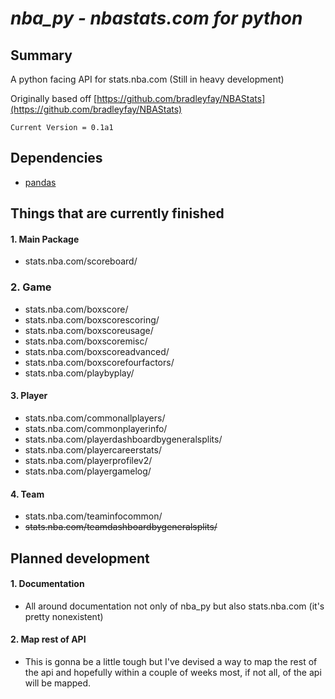 # *nba_py - nbastats.com for python*

## Summary
A python facing API for stats.nba.com (Still in heavy development)

Originally based off [https://github.com/bradleyfay/NBAStats](https://github.com/bradleyfay/NBAStats)

    Current Version = 0.1a1

## Dependencies
  * [pandas](http://pandas.pydata.org/)


## Things that are currently finished
#### 1. Main Package
  * stats.nba.com/scoreboard/

### 2. Game
  * stats.nba.com/boxscore/
  * stats.nba.com/boxscorescoring/
  * stats.nba.com/boxscoreusage/
  * stats.nba.com/boxscoremisc/
  * stats.nba.com/boxscoreadvanced/
  * stats.nba.com/boxscorefourfactors/
  * stats.nba.com/playbyplay/

#### 3. Player
  * stats.nba.com/commonallplayers/
  * stats.nba.com/commonplayerinfo/
  * stats.nba.com/playerdashboardbygeneralsplits/
  * stats.nba.com/playercareerstats/
  * stats.nba.com/playerprofilev2/
  * stats.nba.com/playergamelog/

#### 4. Team
  * stats.nba.com/teaminfocommon/
  * ~~stats.nba.com/teamdashboardbygeneralsplits/~~

## Planned development
#### 1. Documentation
  * All around documentation not only of nba_py but also stats.nba.com (it's pretty nonexistent)

#### 2. Map rest of API
  * This is gonna be a little tough but I've devised a way to map the rest of the api and hopefully within a couple of weeks most, if not all, of the api will be mapped.
